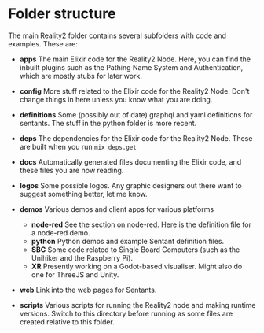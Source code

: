 # Folder structure

The main Reality2 folder contains several subfolders with code and examples.  These are:

- **apps**
  The main Elixir code for the Reality2 Node.  Here, you can find the inbuilt plugins such as the Pathing Name System and Authentication, which are mostly stubs for later work.

- **config**
  More stuff related to the Elixir code for the Reality2 Node.  Don't change things in here unless you know what you are doing.

- **definitions**
  Some (possibly out of date) graphql and yaml definitions for sentants.  The stuff in the python folder is more recent.

- **deps**
  The dependencies for the Elixir code for the Reality2 Node.  These are built when you run `mix deps.get`

- **docs**
  Automatically generated files documenting the Elixir code, and these files you are now reading.

- **logos**
  Some possible logos.  Any graphic designers out there want to suggest something better, let me know.

- **demos**
  Various demos and client apps for various platforms
  - **node-red**
    See the section on node-red.  Here is the definition file for a node-red demo.
  - **python**
    Python demos and example Sentant definition files.
  - **SBC**
    Some code related to Single Board Computers (such as the Unihiker and the Raspberry Pi).
  - **XR**
    Presently working on a Godot-based visualiser.  Might also do one for ThreeJS and Unity.

- **web**
  Link into the web pages for Sentants.

- **scripts**
  Various scripts for running the Reality2 node and making runtime versions.  Switch to this directory before running as some files are created relative to this folder.
